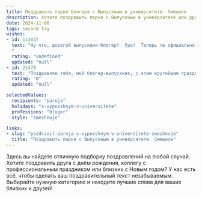```yaml
---
title: Поздравить парня блогера с Выпускным в университете. Смешное
description: Хотите поздравить парня с Выпускным в университете или другим праздником? Наш ИИ создаст незабываемое поздравление, а вы обязательно выделитесь среди других.  
date: 2024-11-06
tags: second tag
wishes:
- id: 113837
  text: "Ну что, дорогой выпускник-блогер!  Ура!  Теперь ты официально можешь писать посты о том, как сложно было получить диплом, и при этом  не опасаться, что преподаватели тебя найдут и заставят пересдавать зачеты по философии (шутка, конечно, если только ты не заслужил!).  Пусть твоя жизнь будет такой же яркой и вирусной, как твои лучшие ролики, а подписчиков будет больше, чем у Евы Эльфи.  С выпускным тебя!  И помни:  лайки – это новые оценки, а хейтеры – просто завидующие одногруппники.
  "
  rating: "undefined"
  updated: "null"
- id: 21478
  text: "Поздравляю тебя, мой блогер-выпускник, с этим крутейшим праздником! Ты прошёл через лекции, экзамены и ночные стримы, и вот, наконец, ты здесь, с дипломом в руке и миллионами подписчиков в телефоне. Пусть твоя профессиональная жизнь будет такой же яркой и успешной, как твои сторис! Не забывай, что самый главный контент – это ты сам. Продолжай делиться своим уникальным взглядом на мир, и успех будет следовать за тобой, как собака за своим хозяином. Удачи в новых начинаниях, и пусть каждый твой пост будет лучше предыдущего!"
  rating: "0"
  updated: "null"

selectedValues:
  recipients: "parnja"
  holidays: "s-vypussknym-v-universitete"
  professions: "bloger"
  style: "smeshnoje"

links:
- slug: "pozdravit-parnja-s-vypussknym-v-universitete-smeshnoje"
  title: "Поздравить парня с Выпускным в университете. Смешное"
---
```


Здесь вы найдете отличную подборку поздравлений на любой случай. 
Хотите поздравить друга с днём рождения, коллегу с профессиональным праздником или близких с Новым годом? У нас есть всё, чтобы сделать ваш поздравительный текст незабываемым. Выбирайте нужную категорию и находите лучшие слова для ваших близких и друзей!
